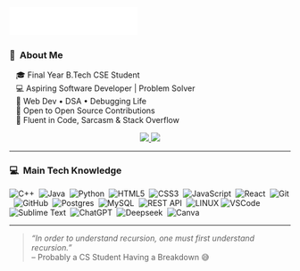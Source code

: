<img src="images/svg/header_en.svg"></img>



### :space_invader: &nbsp;About Me

&nbsp;&nbsp;&nbsp;🎓 Final Year B.Tech CSE Student  \
&nbsp;&nbsp;&nbsp;💻 Aspiring Software Developer | Problem Solver  \
&nbsp;&nbsp;&nbsp;🔧 Web Dev • DSA • Debugging Life \
&nbsp;&nbsp;&nbsp;🤝 Open to Open Source Contributions  \
&nbsp;&nbsp;&nbsp;💬 Fluent in Code, Sarcasm & Stack Overflow


<p align="center">

  <a href="mailto:vinaykrv1999@gmail.com">
  <img src="https://img.shields.io/badge/gmail-%23D14836.svg?&style=for-the-badge&logo=gmail&logoColor=white" />
  </a>
  
  <a href="https://www.linkedin.com/in/vinaykrv?utm_source=share&utm_campaign=share_via&utm_content=profile&utm_medium=android_app">
  <img src="https://img.shields.io/badge/linkedin-%230077B5.svg?&style=for-the-badge&logo=linkedin&logoColor=white" />
  </a>
 
</p>

<hr/>

### :computer: &nbsp;Main Tech Knowledge

![C++](https://img.shields.io/badge/C++-%2300599C.svg?logo=c%2B%2B&logoColor=white)&nbsp;
![Java](https://img.shields.io/badge/JAVA-007396.svg?&style=flat&logo=java&logoColor=white)&nbsp;
![Python](https://img.shields.io/badge/Python-3776AB?logo=python&logoColor=fff)&nbsp;
![HTML5](https://img.shields.io/badge/HTML5-E34F26.svg?&style=flat&logo=html5&logoColor=white)&nbsp;
![CSS3](https://img.shields.io/badge/CSS3-%231572B6.svg?&style=flat&logo=css3&logoColor=white)&nbsp;
![JavaScript](https://img.shields.io/badge/JAVASCRIPT-323330.svg?&style=flat&logo=javascript&logoColor=%23F7DF1E)&nbsp;
![React](https://img.shields.io/badge/React-%2320232a.svg?logo=react&logoColor=%2361DAFB)&nbsp;
![Git](https://img.shields.io/badge/GIT-%23F05033.svg?&style=flat&logo=git&logoColor=white)&nbsp;
![GitHub](https://img.shields.io/badge/GITHUB-%23121011.svg?&style=flat&logo=github&logoColor=white)&nbsp;
![Postgres](https://img.shields.io/badge/POSTGRES-%23316192.svg?&style=flat&logo=postgresql&logoColor=white)&nbsp;
![MySQL](https://img.shields.io/badge/MySQL-005C84?style=for-the-badge&logo=mysql&logoColor=white)&nbsp;
![REST API](https://img.shields.io/badge/REST-02569B.svg?&style=flat&logo=rest&logoColor=white)&nbsp;
![LINUX](https://img.shields.io/badge/LINUX-FCC624?style=flat-square&logo=linux&logoColor=black)
![VSCode](https://img.shields.io/badge/VSCODE-007ACC.svg?&style=flat&logo=visual-studio-code)&nbsp;
![Sublime Text](https://img.shields.io/badge/Sublime%20Text-%23575757.svg?logo=sublime-text&logoColor=important)&nbsp;
![ChatGPT](https://img.shields.io/badge/ChatGPT-74aa9c?logo=openai&logoColor=white)&nbsp;
![Deepseek](https://custom-icon-badges.demolab.com/badge/Deepseek-4D6BFF?logo=deepseek&logoColor=fff)&nbsp;
![Canva](https://img.shields.io/badge/Canva-%2300C4CC.svg?&logo=Canva&logoColor=white)&nbsp;

<hr/>

> _“In order to understand recursion, one must first understand recursion.”_  
– Probably a CS Student Having a Breakdown 😅








